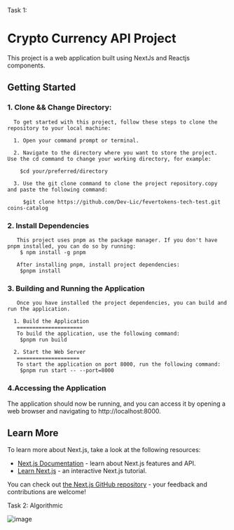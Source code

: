 Task 1:
# Crypto Currency API Project

This project is a web application built using NextJs and Reactjs components.

## Getting Started

### 1. Clone && Change Directory:

      To get started with this project, follow these steps to clone the repository to your local machine:

      1. Open your command prompt or terminal.

      2. Navigate to the directory where you want to store the project. Use the cd command to change your working directory, for example:

        $cd your/preferred/directory

      3. Use the git clone command to clone the project repository.copy and paste the following command:

         $git clone https://github.com/Dev-Lic/fevertokens-tech-test.git coins-catalog

### 2. Install Dependencies

       This project uses pnpm as the package manager. If you don't have pnpm installed, you can do so by running:
        $ npm install -g pnpm

       After installing pnpm, install project dependencies:
        $pnpm install

### 3. Building and Running the Application

       Once you have installed the project dependencies, you can build and run the application.

      1. Build the Application
       =====================
       To build the application, use the following command:
        $pnpm run build

      2. Start the Web Server
       ====================
       To start the application on port 8000, run the following command:
        $pnpm run start -- --port=8000

### 4.Accessing the Application

The application should now be running, and you can access it by opening a web browser and navigating to http://localhost:8000.

## Learn More

To learn more about Next.js, take a look at the following resources:

- [Next.js Documentation](https://nextjs.org/docs) - learn about Next.js features and API.
- [Learn Next.js](https://nextjs.org/learn) - an interactive Next.js tutorial.

You can check out [the Next.js GitHub repository](https://github.com/vercel/next.js/) - your feedback and contributions are welcome!



Task 2: Algorithmic

![image](https://github.com/Dev-Lic/fevertokens-tech-test/assets/117642100/0a983a48-7472-408e-97e7-e81696bc309c)
